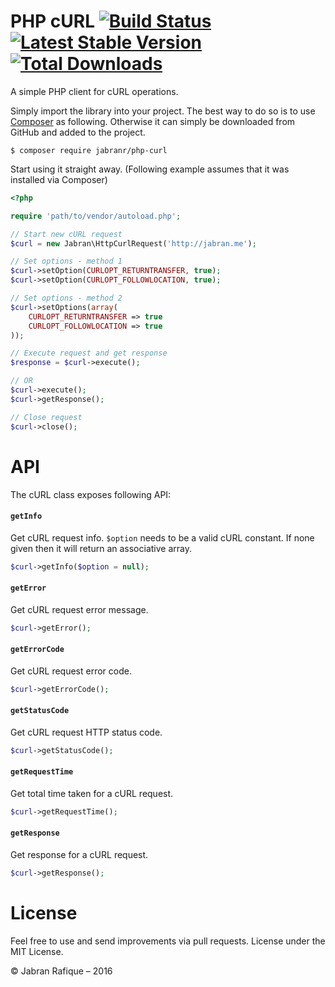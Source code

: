 # PHP cURL [![Build Status](https://travis-ci.org/jabranr/php-curl.svg?branch=master)](https://travis-ci.org/jabranr/php-curl) [![Latest Stable Version](https://poser.pugx.org/jabranr/php-curl/v/stable.svg)](https://packagist.org/packages/php-curl/php-curl) [![Total Downloads](https://poser.pugx.org/jabranr/php-curl/downloads.svg)](https://packagist.org/packages/jabranr/php-curl)

A simple PHP client for cURL operations.

Simply import the library into your project. The best way to do so is to use [Composer](http://getcomposer.org) as following. Otherwise it can simply be downloaded from GitHub and added to the project.

```shell
$ composer require jabranr/php-curl
```

Start using it straight away. (Following example assumes that it was installed via Composer)

```php
<?php

require 'path/to/vendor/autoload.php';

// Start new cURL request
$curl = new Jabran\HttpCurlRequest('http://jabran.me');

// Set options - method 1
$curl->setOption(CURLOPT_RETURNTRANSFER, true);
$curl->setOption(CURLOPT_FOLLOWLOCATION, true);

// Set options - method 2
$curl->setOptions(array(
    CURLOPT_RETURNTRANSFER => true
    CURLOPT_FOLLOWLOCATION => true
));

// Execute request and get response
$response = $curl->execute();

// OR
$curl->execute();
$curl->getResponse();

// Close request
$curl->close();
```


# API

The cURL class exposes following API:

#### `getInfo`

Get cURL request info. `$option` needs to be a valid cURL constant. If none given then it will return an associative array.

```php
$curl->getInfo($option = null);
```


#### `getError`

Get cURL request error message.

```php
$curl->getError();
```


#### `getErrorCode`

Get cURL request error code.

```php
$curl->getErrorCode();
```


#### `getStatusCode`

Get cURL request HTTP status code.

```php
$curl->getStatusCode();
```


#### `getRequestTime`

Get total time taken for a cURL request.

```php
$curl->getRequestTime();
```


#### `getResponse`

Get response for a cURL request.

```php
$curl->getResponse();
```


# License
Feel free to use and send improvements via pull requests. License under the MIT License.

&copy; Jabran Rafique &ndash; 2016
